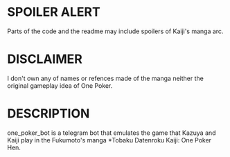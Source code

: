 # SPOILER ALERT
Parts of the code and the readme may include spoilers of Kaiji's manga arc.

# DISCLAIMER
I don't own any of names or refences made of the manga neither the original gameplay idea of One Poker.

# DESCRIPTION
one_poker_bot is a telegram bot that emulates the game that Kazuya and Kaiji play in the Fukumoto's manga *Tobaku Datenroku Kaiji: One Poker Hen.
